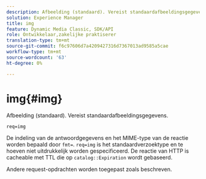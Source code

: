 ```yaml
---
description: Afbeelding (standaard). Vereist standaardafbeeldingsgegevens.
solution: Experience Manager
title: img
feature: Dynamic Media Classic, SDK/API
role: Ontwikkelaar,zakelijke praktiserer
translation-type: tm+mt
source-git-commit: f6c97606d7a4209427316d7367013ad9585a5cae
workflow-type: tm+mt
source-wordcount: '63'
ht-degree: 0%

---
```



# img{#img}

Afbeelding (standaard). Vereist standaardafbeeldingsgegevens.

`req=img`

De indeling van de antwoordgegevens en het MIME-type van de reactie worden bepaald door `fmt=`. `req=img` is het standaardverzoektype en te hoeven niet uitdrukkelijk worden gespecificeerd. De reactie van HTTP is cacheable met TTL die op `catalog::Expiration` wordt gebaseerd.

Andere request-opdrachten worden toegepast zoals beschreven.
